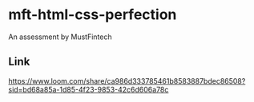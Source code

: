 # mft-html-css-perfection
An assessment by MustFintech

##  Link
https://www.loom.com/share/ca986d333785461b8583887bdec86508?sid=bd68a85a-1d85-4f23-9853-42c6d606a78c
